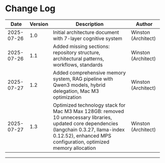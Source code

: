 # Change Log

| Date | Version | Description | Author |
|------|---------|-------------|---------|
| 2025-07-26 | 1.0 | Initial architecture document with 7-layer cognitive system | Winston (Architect) |
| 2025-07-26 | 1.1 | Added missing sections: repository structure, architectural patterns, workflows, standards | Winston (Architect) |
| 2025-07-27 | 1.2 | Added comprehensive memory system, RAG pipeline with Qwen3 models, hybrid delegation, Mac M3 optimization | Winston (Architect) |
| 2025-07-27 | 1.3 | Optimized technology stack for Mac M3 Max 128GB: removed 10 unnecessary libraries, updated core dependencies (langchain 0.3.27, llama-index 0.12.52), enhanced MPS configuration, optimized memory allocation | Winston (Architect) |

---
